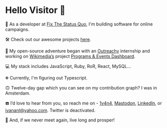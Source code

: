  # Hello Visitor 🤘
    
 🌱 As a developer at [Fix The Status Quo](https://proca.app/), I'm building software for online campaigns.
 
 🛠️ Check out our awesome projects [here](https://github.com/fixthestatusquo/).
 
 :yellow_heart: My open-source adventure began with an [Outreachy](https://www.outreachy.org) internship and working on [Wikimedia’s](https://wikimediafoundation.org/) project [Programs & Events Dashboard](https://github.com/WikiEducationFoundation/WikiEduDashboard).
 
 :computer: My stack includes JavaScript, Ruby, RoR, React, MySQL...
 
 :heavy_plus_sign: Currently, I'm figuring out Typescript.
 
 🙃 Twelve-day gap which you can see on my contribution graph? I was in Amsterdam.
  
  ☎️ I’d love to hear from you, so reach me on - [1v4n4](https://www.1v4n4.me), <a rel="me" href="https://fosstodon.org/@nosurprises">Mastodon</a>, [LinkedIn](https://www.linkedin.com/in/1v4n4/), or ivananl@yahoo.com. Twitter is deactivated.    
   
 🖖 And, if we never meet again, live long and prosper!
